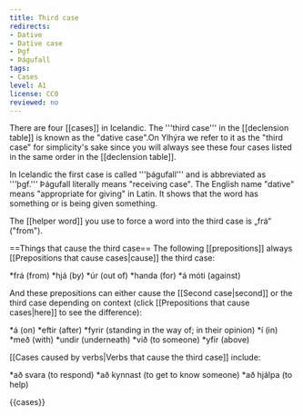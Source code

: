 ```yaml
---
title: Third case
redirects:
- Dative
- Dative case
- Þgf
- Þágufall
tags:
- Cases
level: A1
license: CC0
reviewed: no
---
```


There are four [[cases]] in Icelandic. The '''third case''' in the [[declension table]] is known as the "dative case".<note>On Ylhýra we refer to it as the "third case" for simplicity's sake since you will always see these four cases listed in the same order in the [[declension table]].

In Icelandic the first case is called '''þágufall''' and is abbreviated as '''þgf.''' Þágufall literally means "receiving case". The English name "dative" means "appropriate for giving" in Latin.</note> It shows that the word has something or is being given something.

The [[helper word]] you use to force a word into the third case is „frá“ ("from").

==Things that cause the third case==
The following [[prepositions]] always [[Prepositions that cause cases|cause]] the third case:

*frá (from)
*hjá (by)
*úr (out of)
*handa (for)
*á móti (against)

And these prepositions can either cause the [[Second case|second]] or the third case depending on context (click [[Prepositions that cause cases|here]] to see the difference):

*á (on)
*eftir (after)
*fyrir (standing in the way of; in their opinion)
*í (in)
*með (with)
*undir (underneath)
*við (to someone)
*yfir (above)

[[Cases caused by verbs|Verbs that cause the third case]] include:

*að svara (to respond)
*að kynnast (to get to know someone)
*að hjálpa (to help)

{{cases}}

